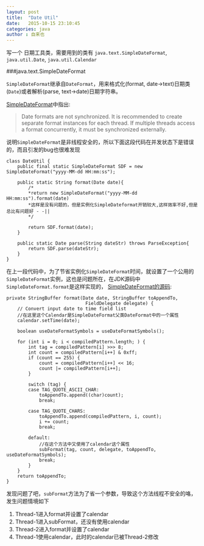 ```yaml
---
layout: post
title:  "Date Util"
date:   2015-10-15 23:10:45
categories: java
author : 自来也
---
```



写一个 日期工具类，需要用到的类有 `java.text.SimpleDateFormat`, `java.util.Date`, `java.util.Calendar`

###java.text.SimpleDateFormat

`SimpleDateFormat`继承自`DateFormat`，用来格式化(format, date->text)日期类(`Date`)或者解析(parse, text->date)日期字符串。

[SimpleDateFormat](https://docs.oracle.com/javase/8/docs/api/java/text/SimpleDateFormat.html)中指出:

>Date formats are not synchronized. It is recommended to create separate format instances for each thread. If multiple threads access a format concurrently, it must be synchronized externally.

说明`SimpleDateFormat`是非线程安全的，所以下面这段代码在并发状态下是错误的，而且引发的bug也很难发现

	class DateUtil {
		public final static SimpleDateFormat SDF = new SimpleDateFormat("yyyy-MM-dd HH:mm:ss");
		
		public static String format(Date date){
			/*
			*return new SimpleDateFormat("yyyy-MM-dd HH:mm:ss").format(date)
			*这样是没有问题的，但是实例化SimpleDateformat开销较大,这样效率不好,但是总比有问题好 - -||
			*/

			return SDF.format(date);
		}
		
		public static Date parse(String dateStr) throws ParseException{
			return SDF.parse(dateStr);
		}
	}

在上一段代码中，为了节省实例化`SimpleDateFormat`时间，就设置了一个公用的`SimpleDateFormat`实例，这也是问题所在，在JDK源码中`SimpleDateFormat.format`是这样实现的， [SimpleDateFormat的源码](http://www.docjar.com/html/api/java/text/SimpleDateFormat.java.html):

	private StringBuffer format(Date date, StringBuffer toAppendTo,
	                             FieldDelegate delegate) {
	    // Convert input date to time field list
	    //在这里这个Calendar是SimpleDateFormat父类DateFormat中的一个属性
	    calendar.setTime(date);

	    boolean useDateFormatSymbols = useDateFormatSymbols();

	    for (int i = 0; i < compiledPattern.length; ) {
	        int tag = compiledPattern[i] >>> 8;
	        int count = compiledPattern[i++] & 0xff;
	        if (count == 255) {
	            count = compiledPattern[i++] << 16;
	            count |= compiledPattern[i++];
	        }

	        switch (tag) {
	        case TAG_QUOTE_ASCII_CHAR:
	            toAppendTo.append((char)count);
	            break;

	        case TAG_QUOTE_CHARS:
	            toAppendTo.append(compiledPattern, i, count);
	            i += count;
	           	break;

	       	default:
	       		//在这个方法中又使用了calendar这个属性
	           	subFormat(tag, count, delegate, toAppendTo, useDateFormatSymbols);
	          	break;
	      	}
	  	}
	    return toAppendTo;
	}


发现问题了吧，`subFormat`方法为了省一个参数，导致这个方法线程不安全的咯，发生问题情境如下

1. Thread-1进入format并设置了calendar
2. Thread-1进入subFormat，还没有使用calendar
3. Thread-2进入format并设置了calendar
4. Thread-1使用calendar，此时的calendar已被Thread-2修改